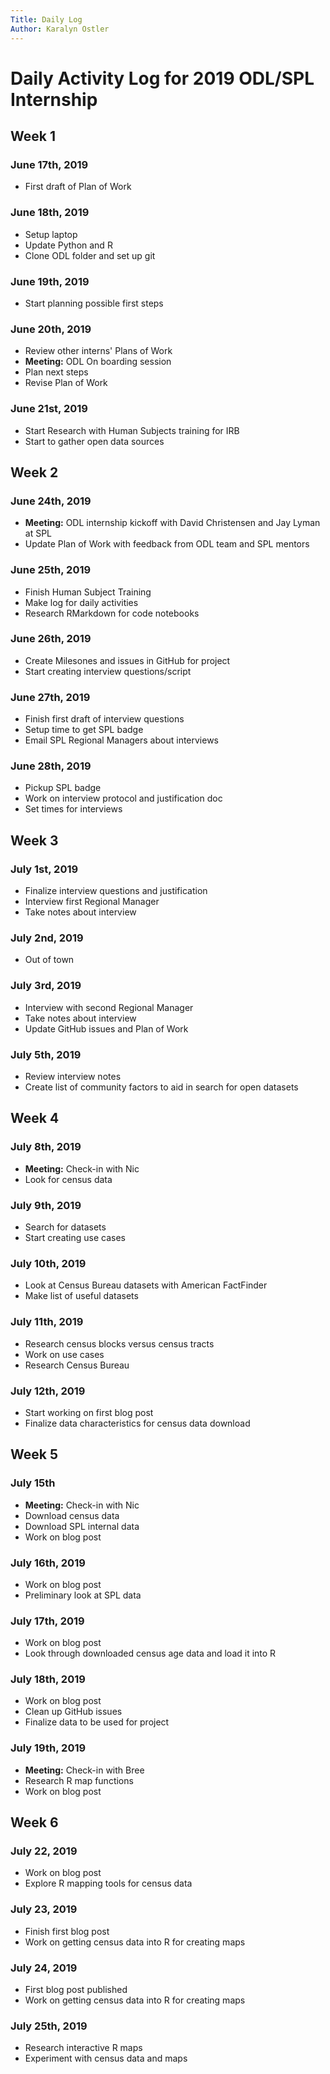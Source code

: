 ```yaml
---
Title: Daily Log
Author: Karalyn Ostler
---
```


# Daily Activity Log for 2019 ODL/SPL Internship

## Week 1

### June 17th, 2019
- First draft of Plan of Work

### June 18th, 2019
- Setup laptop
- Update Python and R
- Clone ODL folder and set up git

### June 19th, 2019
- Start planning possible first steps

### June 20th, 2019
- Review other interns' Plans of Work
- **Meeting:** ODL On boarding session
- Plan next steps
- Revise Plan of Work

### June 21st, 2019
- Start Research with Human Subjects training for IRB
- Start to gather open data sources

## Week 2

### June 24th, 2019
- **Meeting:** ODL internship kickoff with David Christensen and Jay Lyman at SPL
- Update Plan of Work with feedback from ODL team and SPL mentors

### June 25th, 2019
- Finish Human Subject Training
- Make log for daily activities
- Research RMarkdown for code notebooks

### June 26th, 2019
- Create Milesones and issues in GitHub for project
- Start creating interview questions/script

### June 27th, 2019
- Finish first draft of interview questions
- Setup time to get SPL badge
- Email SPL Regional Managers about interviews

### June 28th, 2019
- Pickup SPL badge
- Work on interview protocol and justification doc
- Set times for interviews

## Week 3

### July 1st, 2019
- Finalize interview questions and justification
- Interview first Regional Manager
- Take notes about interview

### July 2nd, 2019
- Out of town

### July 3rd, 2019
- Interview with second Regional Manager
- Take notes about interview
- Update GitHub issues and Plan of Work

### July 5th, 2019
- Review interview notes
- Create list of community factors to aid in search for open datasets

## Week 4

### July 8th, 2019
- **Meeting:** Check-in with Nic
- Look for census data

### July 9th, 2019
- Search for datasets
- Start creating use cases

### July 10th, 2019
- Look at Census Bureau datasets with American FactFinder
- Make list of useful datasets

### July 11th, 2019
- Research census blocks versus census tracts
- Work on use cases
- Research Census Bureau

### July 12th, 2019
- Start working on first blog post
- Finalize data characteristics for census data download

## Week 5

### July 15th
- **Meeting:** Check-in with Nic
- Download census data
- Download SPL internal data
- Work on blog post

### July 16th, 2019
- Work on blog post
- Preliminary look at SPL data

### July 17th, 2019
- Work on blog post
- Look through downloaded census age data and load it into R

### July 18th, 2019
- Work on blog post
- Clean up GitHub issues
- Finalize data to be used for project

### July 19th, 2019
- **Meeting:** Check-in with Bree
- Research R map functions
- Work on blog post

## Week 6

### July 22, 2019
- Work on blog post
- Explore R mapping tools for census data

### July 23, 2019
- Finish first blog post
- Work on getting census data into R for creating maps

### July 24, 2019
- First blog post published
- Work on getting census data into R for creating maps

### July 25th, 2019
- Research interactive R maps
- Experiment with census data and maps
